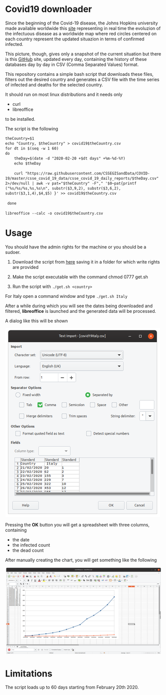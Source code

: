 # Covid19 downloader

Since the beginning of the Covid-19 disease, the Johns Hopkins university made available worldwide this [site](https://gisanddata.maps.arcgis.com/apps/opsdashboard/index.html#/bda7594740fd40299423467b48e9ecf6) representing in real time the evoluzion of the infectuous disease as a worldwide map where red circles centered on each country represent the updated situazion in terms of confirmed infected.

This picture, though, gives only a snapshot of the current situation but there is this [GitHub](https://github.com/CSSEGISandData/COVID-19) site, updated every day, containing the history of these databases day by day in CSV (Comma Separated Values) format.

This repository contains a simple bash script that downloads these files, filters out the desired country and generates a CSV file with the time series of infected and deaths for the selected country.

It should run on most linux distributions and it needs only

* curl
* libreoffice

to be installed.

The script is the following 

```
theCountry=$1
echo "Country, $theCountry" > covid19$theCountry.csv
for dt in $(seq -w 1 60)
do
    theDay=$(date -d "2020-02-20 +$dt days" +%m-%d-%Y)
    echo $theDay    

    curl "https://raw.githubusercontent.com/CSSEGISandData/COVID-19/master/csse_covid_19_data/csse_covid_19_daily_reports/$theDay.csv" 2>/dev/null | awk -v pat="$theCountry" -F"," '$0~pat{printf ("%s/%s/%s,%s,%s\n", substr($3,9,2), substr($3,6,2), substr($3,1,4),$4,$5) }' >> covid19$theCountry.csv

 done

libreoffice --calc -o covid19$theCountry.csv
```

# Usage

You should have the admin rights for the machine or you should be a sudoer.

1. Download the script from [here](https://raw.githubusercontent.com/fjovine/Covid19/master/get.sh) saving it in a folder for which write rights are provided

2. Make the script executable with the command
chmod 0777 get.sh

3. Run the script with `./get.sh <country>`

For Italy open a command window and type `./get.sh Italy`

After a while during which you will see the dates being downloaded and filtered, **libreoffice** is launched and the generated data will be processed.

A dialog like this will be shown

![csv](doc/pic01.png)

Pressing the **OK** button you will get a spreadsheet with three columns, containing

* the date
* the infected count
* the dead count

After manually creating the chart, you will get something like the following

![chart](doc/pic02.png)

# Limitations
The script loads up to 60 days starting from February 20th 2020.
